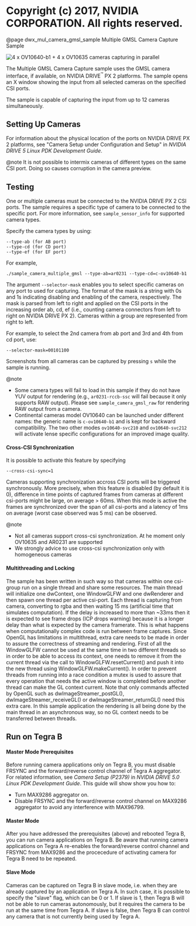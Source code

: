# Copyright (c) 2017, NVIDIA CORPORATION.  All rights reserved.

@page dwx_mul_camera_gmsl_sample Multiple GMSL Camera Capture Sample

![4 x OV10640-b1 + 4 x OV10635 cameras capturing in parallel](sample_camera_multiple_gmsl.png)

The Multiple GMSL Camera Capture sample uses the GMSL camera interface, if
available, on NVIDIA DRIVE<sup>&trade;</sup> PX 2 platforms. The sample opens an
X window showing the input from all selected cameras on the specified CSI ports.

The sample is capable of capturing the input from up to 12 cameras
simultaneously.

## Setting Up Cameras

For information about the physical location of the ports on NVIDIA
DRIVE PX 2 platforms, see "Camera Setup under Configuration and
Setup" in <em>NVIDIA DRIVE 5 Linux PDK Development Guide</em>.

@note It is not possible to intermix cameras of different types on the same CSI
port. Doing so causes corruption in the camera preview.

## Testing

One or multiple cameras must be connected to the NVIDIA DRIVE PX 2 CSI ports. The sample
requires a specific type of camera to be connected to the specific port. For
more information, see `sample_sensor_info` for supported camera types.

Specify the camera types by using:

    --type-ab (for AB port)
    --type-cd (for CD port)
    --type-ef (for EF port)

For example,

    ./sample_camera_multiple_gmsl --type-ab=ar0231 --type-cd=c-ov10640-b1

The argument `--selector-mask` enables you to select specific cameras on any
port to used for capturing. The format of the mask is a string with 0s and 1s
indicating disabling and enabling of the camera, respectively. The mask is
parsed from left to right and applied on the CSI ports in the increasing order
ab, cd, ef (i.e., counting camera connectors from left to right on NVIDIA DRIVE PX 2).
Cameras within a group are represented from right to left.

For example, to select the 2nd camera from ab port and 3rd and 4th from cd port,
use:

    --selector-mask=00101100

Screenshots from all cameras can be captured by pressing `s` while the sample is running.

@note

 - Some camera types will fail to load in this sample if they do
   not have YUV output for rendering (e.g., `ar0231-rccb-ssc` will fail
   because it only supports RAW output). Please see `sample_camera_gmsl_raw`
   for rendering RAW output from a camera.
 - Continental cameras model OV10640 can be launched under different names: the
   generic name is `c-ov10640-b1` and is kept for backward compatibility.
   The two other modes `ov10640-svc210` and `ov10640-svc212` will activate lense specific
   configurations for an improved image quality.

#### Cross-CSI Synchronization
It is possible to activate this feature by specifying

    --cross-csi-sync=1

Cameras supporting synchronization accross CSI ports will be triggered synchronously.
More precisely, when this feature is disabled (by default it is 0), difference in time points of captured frames from
cameras at different csi-ports might be large, on average > 60ms. When this mode is active the frames are synchronized
over the span of all csi-ports and a latency of 1ms on average (worst case observed was 5 ms) can be observed.

@note
 - Not all cameras support cross-csi synchronization. At he moment only OV10635 and AR0231 are supported
 - We strongly advice to use cross-csi synchronization only with homogeneous cameras

#### Multithreading and Locking
The sample has been written in such way so that cameras within one csi-group run on a single thread and share some
resources. The main thread will initialize one dwContext, one WindowGLFW and one dwRenderer and then spawn one thread
per active csi-port. Each thread is capturing from camera, converting to rgba and then waiting 15 ms (artificial time
that simulates computation). If the delay is increased to more than ~33ms then it is expected to see frame drops (ICP
drops warning) because it is a longer delay than what is expected by the camera framerate. This is what happens when
computationally complex code is run between frame captures.
Since OpenGL has limitations in multithread, extra care needs to be made in order to assure
the correctness of streaming and rendering. First of all the WindowGLFW cannot be used at the same time in two
different threads so in order to be able to access its context, one needs to remove it from the current thread via the
call to WindowGLFW.resetCurrent() and push it into the new thread using WindowGLFW.makeCurrent(). In order to prevent
threads from running into a race condition a mutex is used to assure that every operation that needs the active window
is completed before another thread can make the GL context current. Note that only commands affected by OpenGL such
as dwImageStreamer_postGL(), dwImageStreamer_receiveGL() or dwImageStreamer_returnGL() need this extra care.
In this sample application the rendering is all being done by the main thread in an asynchronous way, so no GL context
needs to be transferred between threads.

## Run on Tegra B

#### Master Mode Prerequisites
Before running camera applications only on Tegra B, you must disable FRSYNC and
the forward/reverse control channel of Tegra A aggregator. For related information,
see *Camera Setup (P2379)* in *NVIDIA DRIVE 5.0 Linux PDK Development Guide*.
This guide will show show you how to:
* Turn MAX9286 aggregator on.
* Disable FRSYNC and the forward/reverse control channel on MAX9286 aggregator to avoid any interference with MAX96799.

#### Master Mode
After you have addressed the prerequisites (above) and rebooted Tegra B,
you can run camera applications on Tegra B.
Be aware that running camera applications on Tegra A re-enables the forward/reverse control channel and FRSYNC from MAX9286
and the procecedure of activating camera for Tegra B need to be repeated.

#### Slave Mode
Cameras can be captured on Tegra B in slave mode, i.e. when they are already captured
by an application on Tegra A. In such case, it is possible to specify the "slave" flag, which can
be 0 or 1. If slave is 1, then Tegra B will not be able to run cameras
autonomously, but it requires the camera to be run at the same time from Tegra A.
If slave is false, then Tegra B can control any camera that is not currently
being used by Tegra A.

